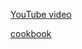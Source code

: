 [YouTube video](https://youtu.be/2xxziIWmaSA)

[cookbook](https://github.com/gkamradt/langchain-tutorials/blob/main/LangChain%20Cookbook%20Part%201%20-%20Fundamentals.ipynb)


